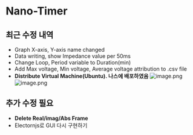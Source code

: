 # Nano-Timer

## 최근 수정 내역
- Graph X-axis, Y-axis name changed
- Data writing, show Impedance value per 50ms
- Change Loop, Period variable to Duration(min)
- Add Max voltage, Min voltage, Average voltage attribution to .csv file
- **Distribute Virtual Machine(Ubuntu). 나스에 배포하였음**
  ![image.png](attachment:6992608c-0ea2-44be-8b59-b01f9ed423cd:image.png)
  ![image.png](attachment:aebcbcf5-cce5-4c06-88e2-ea3ad209b585:image.png)
## 추가 수정 필요
- **Delete Real/imag/Abs Frame**
- Electornjs로 GUI 다시 구현하기

